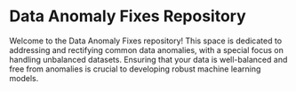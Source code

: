 # Data Anomaly Fixes Repository
Welcome to the Data Anomaly Fixes repository! This space is dedicated to addressing and rectifying common data anomalies, with a special focus on handling unbalanced datasets. Ensuring that your data is well-balanced and free from anomalies is crucial to developing robust machine learning models.